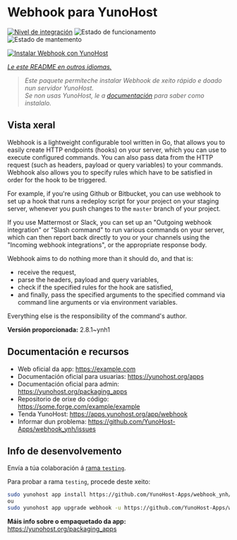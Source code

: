 <!--
NOTA: Este README foi creado automáticamente por <https://github.com/YunoHost/apps/tree/master/tools/readme_generator>
NON debe editarse manualmente.
-->

# Webhook para YunoHost

[![Nivel de integración](https://dash.yunohost.org/integration/webhook.svg)](https://dash.yunohost.org/appci/app/webhook) ![Estado de funcionamento](https://ci-apps.yunohost.org/ci/badges/webhook.status.svg) ![Estado de mantemento](https://ci-apps.yunohost.org/ci/badges/webhook.maintain.svg)

[![Instalar Webhook con YunoHost](https://install-app.yunohost.org/install-with-yunohost.svg)](https://install-app.yunohost.org/?app=webhook)

*[Le este README en outros idiomas.](./ALL_README.md)*

> *Este paquete permíteche instalar Webhook de xeito rápido e doado nun servidor YunoHost.*  
> *Se non usas YunoHost, le a [documentación](https://yunohost.org/install) para saber como instalalo.*

## Vista xeral

Webhook is a lightweight configurable tool written in Go, that allows you to easily create HTTP endpoints (hooks) on your server, which you can use to execute configured commands. You can also pass data from the HTTP request (such as headers, payload or query variables) to your commands. Webhook also allows you to specify rules which have to be satisfied in order for the hook to be triggered.

For example, if you're using Github or Bitbucket, you can use webhook to set up a hook that runs a redeploy script for your project on your staging server, whenever you push changes to the `master` branch of your project.

If you use Mattermost or Slack, you can set up an "Outgoing webhook integration" or "Slash command" to run various commands on your server, which can then report back directly to you or your channels using the "Incoming webhook integrations", or the appropriate response body.

Webhook aims to do nothing more than it should do, and that is:

- receive the request,
- parse the headers, payload and query variables,
- check if the specified rules for the hook are satisfied,
- and finally, pass the specified arguments to the specified command via command line arguments or via environment variables.

Everything else is the responsibility of the command's author.


**Versión proporcionada:** 2.8.1~ynh1
## Documentación e recursos

- Web oficial da app: <https://example.com>
- Documentación oficial para usuarias: <https://yunohost.org/apps>
- Documentación oficial para admin: <https://yunohost.org/packaging_apps>
- Repositorio de orixe do código: <https://some.forge.com/example/example>
- Tenda YunoHost: <https://apps.yunohost.org/app/webhook>
- Informar dun problema: <https://github.com/YunoHost-Apps/webhook_ynh/issues>

## Info de desenvolvemento

Envía a túa colaboración á [rama `testing`](https://github.com/YunoHost-Apps/webhook_ynh/tree/testing).

Para probar a rama `testing`, procede deste xeito:

```bash
sudo yunohost app install https://github.com/YunoHost-Apps/webhook_ynh/tree/testing --debug
ou
sudo yunohost app upgrade webhook -u https://github.com/YunoHost-Apps/webhook_ynh/tree/testing --debug
```

**Máis info sobre o empaquetado da app:** <https://yunohost.org/packaging_apps>
